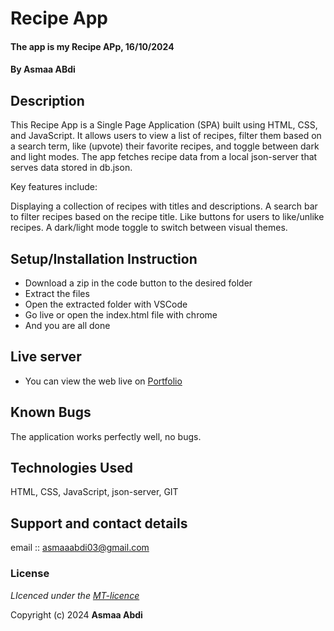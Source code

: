 # Recipe App
#### The app is my Recipe APp, 16/10/2024
#### **By Asmaa ABdi**
## Description
This Recipe App is a Single Page Application (SPA) built using HTML, CSS, and JavaScript. It allows users to view a list of recipes, filter them based on a search term, like (upvote) their favorite recipes, and toggle between dark and light modes. The app fetches recipe data from a local json-server that serves data stored in db.json.

Key features include:

Displaying a collection of recipes with titles and descriptions.
A search bar to filter recipes based on the recipe title.
Like buttons for users to like/unlike recipes.
A dark/light mode toggle to switch between visual themes.

## Setup/Installation Instruction
* Download a zip in the code button to the desired folder
* Extract the files
* Open the extracted folder with VSCode
* Go live or open the index.html file with chrome
* And you are all done

## Live server
* You can view the web live on [Portfolio]()

## Known Bugs
The application works perfectly well, no bugs.

## Technologies Used
HTML, CSS, JavaScript, json-server, GIT

## Support and contact details
email :: asmaaabdi03@gmail.com

### License
*LIcenced under the [MT-licence](https://github.com/k-koech/portfolio-sdft11/blob/master/LICENSE.md)*

Copyright (c) 2024 **Asmaa Abdi**
